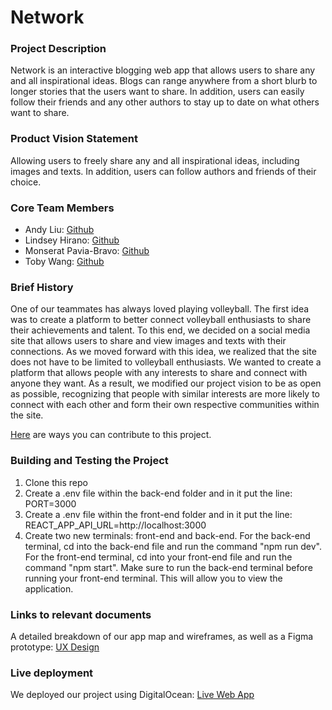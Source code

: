 # Network

### Project Description

Network is an interactive blogging web app that allows users to share any and all inspirational ideas. Blogs can range anywhere from a short blurb to longer stories that the users want to share. In addition, users can easily follow their friends and any other authors to stay up to date on what others want to share.

### Product Vision Statement

Allowing users to freely share any and all inspirational ideas, including images and texts. In addition, users can follow authors and friends of their choice.

### Core Team Members

- Andy Liu: [Github](https://github.com/andy-612)
- Lindsey Hirano: [Github](https://github.com/lsh7002)
- Monserat Pavia-Bravo: [Github](https://github.com/mnsrt13)
- Toby Wang: [Github](https://github.com/tobyywang)

### Brief History

One of our teammates has always loved playing volleyball. The first idea was to create a platform to better connect volleyball enthusiasts to share their achievements and talent. To this end, we decided on a social media site that allows users to share and view images and texts with their connections. As we moved forward with this idea, we realized that the site does not have to be limited to volleyball enthusiasts. We wanted to create a platform that allows people with any interests to share and connect with anyone they want. As a result, we modified our project vision to be as open as possible, recognizing that people with similar interests are more likely to connect with each other and form their own respective communities within the site.

[Here](./CONTRIBUTING.md) are ways you can contribute to this project.

### Building and Testing the Project

1. Clone this repo
2. Create a .env file within the back-end folder and in it put the line: PORT=3000
3. Create a .env file within the front-end folder and in it put the line: REACT_APP_API_URL=http://localhost:3000
4. Create two new terminals: front-end and back-end. For the back-end terminal, cd into the back-end file and run the command "npm run dev". For the front-end terminal, cd into your front-end file and run the command "npm start". Make sure to run the back-end terminal before running your front-end terminal. This will allow you to view the application.

### Links to relevant documents

A detailed breakdown of our app map and wireframes, as well as a Figma prototype: [UX Design](./UX-DESIGN.md)

### Live deployment

We deployed our project using DigitalOcean: [Live Web App](https://stingray-app-7dy8g.ondigitalocean.app/login)
